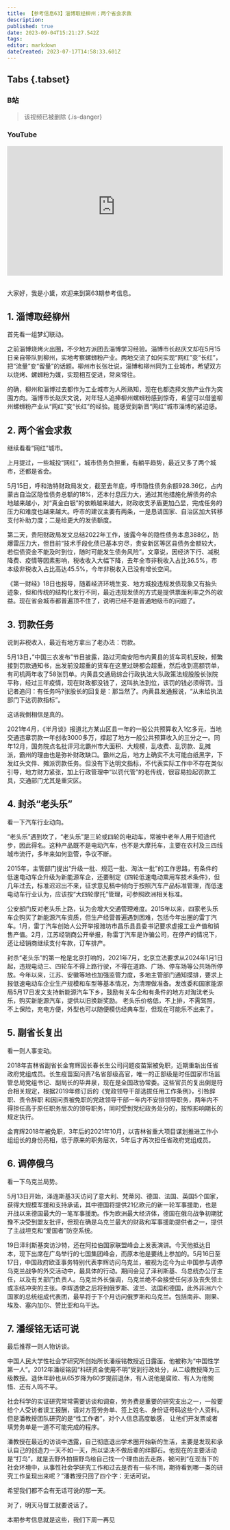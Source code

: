 ```yaml
---
title: 【参考信息63】淄博取经柳州；两个省会求救
description: 
published: true
date: 2023-09-04T15:21:27.542Z
tags: 
editor: markdown
dateCreated: 2023-07-17T14:58:33.601Z
---
```


## Tabs {.tabset}
### B站

> 该视频已被删除
{.is-danger}


### YouTube
<div style="position: relative; padding: 30% 45%;">
<iframe style="position: absolute; top: 0; left: 0; width: 100%; height: 100%;" src="https://www.youtube-nocookie.com/embed/YouTubeVID" title="YouTube video player" frameborder="0" allow="accelerometer; autoplay; clipboard-write; encrypted-media; gyroscope; picture-in-picture" allowfullscreen></iframe>
</div>

## 

大家好，我是小黛，欢迎来到第63期参考信息。

## 1. 淄博取经柳州

首先看一组梦幻联动。

之前淄博烧烤火出圈，不少地方派团去淄博学习经验。淄博市长赵庆文却在5月15日亲自带队到柳州，实地考察螺蛳粉产业。两地交流了如何实现“网红”变“长红”，把“流量”变“留量”的话题。柳州市长张壮说，淄博和柳州同为工业城市，希望双方以烧烤、螺蛳粉为媒，实现相互促进，常来常往。

的确，柳州和淄博过去都作为工业城市为人所熟知，现在也都选择文旅产业作为突围方向。淄博市长赵庆文说，对年轻人追捧柳州螺蛳粉感到惊奇，希望可以借鉴柳州螺蛳粉产业从“网红”变“长红”的经验。能感受到新晋“网红”城市淄博的紧迫感。

## 2. 两个省会求救

继续看看“网红”城市。

上月提过，一些城投“网红”，城市债务负担重，有躺平趋势，最近又多了两个城市，还都是省会。

5月15日，呼和浩特财政局发文，截至去年底，呼市隐性债务余额928.36亿，占内蒙古自治区隐性债务总额的18%，还本付息压力大，通过其他措施化解债务的余地越来越小，对“真金白银”的依赖越来越大，财政收支矛盾更加凸显，完成任务的压力和难度也越来越大。呼市的建议主要有两条，一是恳请国家、自治区加大转移支付补助力度；二是给更大的发债额度。

第二天，贵阳财政局发文总结2022年工作，披露今年的隐性债务本息388亿，防爆雷压力大，但目前“技术手段化债已基本穷尽，贵安新区等区县债务金额较大，若偿债资金不能及时到位，随时可能发生债务风险”。文章说，因经济下行、减税降费、疫情等因素影响，税收收入大幅下降，去年全市非税收入占比36.5%，市本级非税收入占比高达45.5%，今年非税收入已没有增长空间。

《第一财经》18日也报导，随着经济环境生变、地方城投违规发债现象又有抬头迹象，但和传统的结构化发行不同，最近违规发债的方式是提供票面利率之外的收益。现在省会城市都普遍顶不住了，说明已经不是普通地级市的问题了。

## 3. 罚款任务

说到非税收入，最近有地方拿出了老办法：罚款。

5月13日，”中国三农发布”节目披露，路过河南安阳市内黄县的货车司机反映，频繁接到罚款通知书，出发前没超重的货车在这里过磅都会超重，然后收到高额罚单，有司机两年收了58张罚单。内黄县交通局综合行政执法大队政策法规股股长张院平称，经过三年疫情，现在财政都没钱了，这叫执法到位，该罚的钱必须得罚。当记者追问：有任务吗?张股长的回复是：那当然了。内黄县发通报说，“从未给执法部门下达罚款指标”。

这话我倒相信是真的。

2021年4月，《半月谈》报道北方某山区县一年的一般公共预算收入1亿多元，当地交通违章罚款一年创收3000多万，撑起了地方一般公共预算收入的三分之一。同年12月，国务院点名批评河北霸州市大面积、大规模，乱收费、乱罚款、乱摊派，霸州的理由也是弥补财政缺口。霸州之后，地方上确实不太可能白纸黑字，下发红头文件、摊派罚款任务。但没有下达明文指标，不代表实际工作中不存在类似引导，地方财力紧张，加上行政管理中“以罚代管”的老传统，很容易捡起罚款工具，交通部门尤其是重灾区。

## 4. 封杀“老头乐”

看一下汽车行业动向。

“老头乐”遇到坎了，“老头乐”是三轮或四轮的电动车，常被中老年人用于短途代步，因此得名。这种产品既不是电动汽车，也不是大摩托车，主要在农村及三四线城市流行，多年来如何监管，争议不断。

2015年，主管部门提出“升级一批、规范一批、淘汰一批”的工作思路，有条件的低速电动车企升级为新能源车企，还要制定《四轮低速电动乘用车技术条件》，但几年过去，标准迟迟出不来，征求意见稿中倾向于按照汽车产品标准管理，而低速电动车行业认为，应该按“大四轮摩托”管理，可参照欧洲相关标准。

公安部门反对老头乐上路，认为会增大交通管理难度。2015年以来，四家老头乐车企购买了新能源汽车资质，但生产经营普遍遇到困难，包括今年出圈的雷丁汽车。1月，雷丁汽车创始人公开举报潍坊市昌乐县县委书记要求虚报工业产值和销售产值。2月，江苏经销商公开举报，称雷丁汽车是诈骗公司，在停产的情况下，还让经销商继续支付车款，订车排产。

封杀“老头乐”的第一枪是北京打响的，2021年7月，北京立法要求从2024年1月1日起，违规电动三、四轮车不得上路行驶，不得在道路、广场、停车场等公共场所停放。今年以来，江苏、安徽等地也加强监管力度，多地主管部门通知摸排，要求上报低速电动车企业生产规模和车型等基本情况，为清理做准备。发改委和国家能源局5月17日发文支持新能源汽车下乡，鼓励有关车企和有条件的地方对淘汰老头乐，购买新能源汽车，提供以旧换新奖励。
老头乐价格低，不上排，不需驾照，不上保险，充电方便，外型也可以随便模仿经典车型，但现在可能乐不出来了。

## 5. 副省长复出

看一则人事变动。

2018年吉林省副省长金育辉因长春长生公司问题疫苗案被免职，近期重新出任省政府党组成员。长生疫苗案问责7名省部级高官，唯一的正部级是时任国家市场监管总局党组书记、副局长的毕井泉，现在是全国政协常委。这些官员的复出倒是符合相关规定，根据2019年修订后的《党政领导干部选拔任用工作条例》，引咎辞职、责令辞职
和因问责被免职的党政领导干部一年内不安排领导职务，两年内不得担任高于原任职务层次的领导职务，同时受到党纪政务处分的，按照影响期长的规定执行。

金育辉2018年被免职，3年后的2021年10月，以吉林省重大项目谋划推进工作小组组长的身份亮相，低于原来的职务层次，5年后才再次担任省政府党组成员。

## 6. 调停俄乌

看一下乌克兰局势。

5月13日开始，泽连斯基3天访问了意大利、梵蒂冈、德国、法国、英国5个国家，获得大规模军援和支持承诺，其中德国将提供21亿欧元的新一轮军事援助，也是开战以来德国最大的一笔军事援助。作为欧洲最大经济体，德国在俄乌战争初期犹豫不决受到盟友批评，但现在确是乌克兰最大的财政和军事援助提供者之一，提供了主战坦克和“爱国者”防空系统。

19日泽利斯基突访沙特，还在阿拉伯国家联盟峰会上发表演讲。今天他抵达日本，现下出席在广岛举行的七国集团峰会，而原本他是要线上参加的。5月16日至17日，中国政府欧亚事务特别代表李辉访问乌克兰，被视为迄今为止中国参与调停乌克兰战争的外交活动中，最具体的行动。期间会见了泽利斯基、乌总统办公厅主任，以及有关部门负责人。乌克兰外长强调，乌克兰绝不会接受任何涉及丧失领土或冻结冲突的主张。李辉透使之后将到俄罗斯、波兰、法国和德国，此外非洲六个国家的总统组成代表团，最早将于下个月访问俄罗斯和乌克兰。包括南非、刚果、埃及、塞内加尔、赞比亚和乌干达。

## 7. 潘绥铭无话可说

最后推荐一则人物访谈。

中国人民大学性社会学研究所创始所长潘绥铭教授近日露面，他被称为“中国性学第一人”。2012年潘绥铭因“科研资金使用不明”受到行政处分，从二级教授降为三级教授。退休年龄也从65岁降为60岁提前退休，有人说他是腐败、有人为他惋惜、还有人鸣不平。

社会科学的实证研究常常需要访谈和调查，劳务费是重要的研究支出之一，一般要给个人受访者误工报酬，请对方签劳务单、签上姓名、身份证号码这些个人资料。但是潘教授团队研究的是“性工作者”，对个人信息高度敏感，
让他们开发票或者填劳务单是一道不可能完成的程序。

潘教授在最近的访谈中透露，自己彻底退出学术圈开始新的生活，主要是发现和承认自己的创造力一天不如一天，所以坚决不做后辈的绊脚石。他现在的主要活动是“打鸟”，就是去野外拍摄野鸟给自己找一个理由出去走路，被问到“在现当下的社会环境中，从事性社会学研究工作和过去是否有一些不同，期待看到哪一类的研究工作呈现出来呢？”潘教授只回了四个字：无话可说。

希望我们都不会有无话可说的那一天。

对了，明天马督工就要说话了。

本期参考信息就是这些，我们下周一再见

